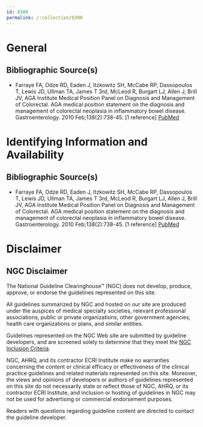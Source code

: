```yaml
---
id: 8300
permalink: /:collection/8300
---
```


# General

## Bibliographic Source(s)

- Farraye FA, Odze RD, Eaden J, Itzkowitz SH, McCabe RP, Dassopoulos T, Lewis JD, Ullman TA, James T 3rd, McLeod R, Burgart LJ, Allen J, Brill JV, AGA Institute Medical Position Panel on Diagnosis and Management of Colorectal. AGA medical position statement on the diagnosis and management of colorectal neoplasia in inflammatory bowel disease. Gastroenterology. 2010 Feb;138(2):738-45. [1 reference] [ PubMed ](http://www.ncbi.nlm.nih.gov/entrez/query.fcgi?cmd=Retrieve&db=pubmed&dopt=Abstract&list_uids=20141808)

# Identifying Information and Availability

## Bibliographic Source(s)

- Farraye FA, Odze RD, Eaden J, Itzkowitz SH, McCabe RP, Dassopoulos T, Lewis JD, Ullman TA, James T 3rd, McLeod R, Burgart LJ, Allen J, Brill JV, AGA Institute Medical Position Panel on Diagnosis and Management of Colorectal. AGA medical position statement on the diagnosis and management of colorectal neoplasia in inflammatory bowel disease. Gastroenterology. 2010 Feb;138(2):738-45. [1 reference] [ PubMed ](http://www.ncbi.nlm.nih.gov/entrez/query.fcgi?cmd=Retrieve&db=pubmed&dopt=Abstract&list_uids=20141808)

# Disclaimer

## NGC Disclaimer

The National Guideline Clearinghouse™ (NGC) does not develop, produce, approve, or endorse the guidelines represented on this site.

All guidelines summarized by NGC and hosted on our site are produced under the auspices of medical specialty societies, relevant professional associations, public or private organizations, other government agencies, health care organizations or plans, and similar entities.

Guidelines represented on the NGC Web site are submitted by guideline developers, and are screened solely to determine that they meet the [NGC Inclusion Criteria](/help-and-about/summaries/inclusion-criteria).

NGC, AHRQ, and its contractor ECRI Institute make no warranties concerning the content or clinical efficacy or effectiveness of the clinical practice guidelines and related materials represented on this site. Moreover, the views and opinions of developers or authors of guidelines represented on this site do not necessarily state or reflect those of NGC, AHRQ, or its contractor ECRI Institute, and inclusion or hosting of guidelines in NGC may not be used for advertising or commercial endorsement purposes.

Readers with questions regarding guideline content are directed to contact the guideline developer.

